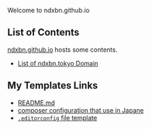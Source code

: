 Welcome to ndxbn.github.io

## List of Contents
[ndxbn.github.io](https://ndxbn.github.io) hosts some contents.

- [List of ndxbn.tokyo Domain](./domain_list)

## My Templates Links

- [README.md](./readme-template.md)
- [composer configuration that use in Japane](./composer)
- [`.editorconfig` file template](./editorconfig)
